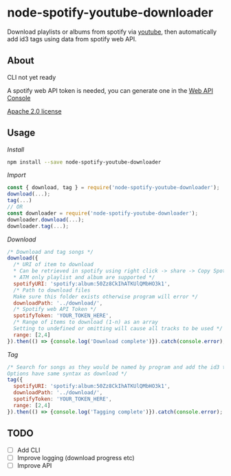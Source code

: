 # node-spotify-youtube-downloader
Download playlists or albums from spotify via [youtube](https://github.com/fent/node-ytdl-core), then automatically add id3 tags using data from spotify web API.

## About
CLI not yet ready

A spotify web API token is needed, you can generate one in the [Web API Console](https://developer.spotify.com/console/get-playlist-tracks/)

[Apache 2.0 license](LICENSE)

## Usage

_Install_
```bash
npm install --save node-spotify-youtube-downloader
```

_Import_
```javascript
const { download, tag } = require('node-spotify-youtube-downloader');
download(...);
tag(...)
// OR
const downloader = require('node-spotify-youtube-downloader');
downloader.download(...);
downloader.tag(...);
```

_Download_
```javascript
/* Download and tag songs */
download({
  /* URI of item to download
  * Can be retrieved in spotify using right click -> share -> Copy Spotify URI
  * ATM only playlist and album are supported */
  spotifyURI: 'spotify:album:50Zz8CkIhATKUlQMbHO3k1',
  /* Path to download files
  Make sure this folder exists otherwise program will error */
  downloadPath: '../download/',
  /* Spotify web API Token */
  spotifyToken: 'YOUR_TOKEN_HERE',
  /* Range of items to download (1-n) as an array
  Setting to undefined or omitting will cause all tracks to be used */
  range: [2,4]
}).then(() => {console.log('Download complete')}).catch(console.error);
```
_Tag_
```javascript
/* Search for songs as they would be named by program and add the id3 tags from spotify
Options have same syntax as download */
tag({
  spotifyURI: 'spotify:album:50Zz8CkIhATKUlQMbHO3k1',
  downloadPath: '../download/',
  spotifyToken: 'YOUR_TOKEN_HERE',
  range: [2,4]
}).then(() => {console.log('Tagging complete')}).catch(console.error);
```

## TODO
- [ ] Add CLI
- [ ] Improve logging (download progress etc)
- [ ] Improve API
